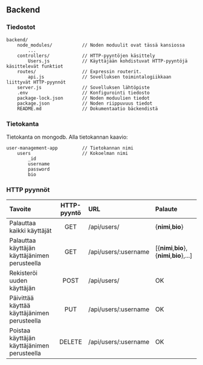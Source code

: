 ## Backend

### Tiedostot

    backend/
        node_modules/           // Noden moduulit ovat tässä kansiossa
            ...
        controllers/            // HTTP-pyyntöjen käsittely
            Users.js            // Käyttäjään kohdistuvat HTTP-pyyntöjä käsittelevät funktiot
        routes/                 // Expressin routerit.
            api.js              // Sovelluksen toimintalogiikkaan liittyvät HTTP-pyynnöt
        server.js               // Sovelluksen lähtöpiste
        .env                    // Konfigurointi tiedosto
        package-lock.json       // Noden moduulien tiedot
        package.json            // Noden riippuvuus tiedot
        README.md               // Dokumentaatio bäckendistä

### Tietokanta

Tietokanta on mongodb. Alla tietokannan kaavio:

    user-management-app         // Tietokannan nimi
        users                   // Kokoelman nimi
            _id
            username
            password
            bio

### HTTP pyynnöt

| Tavoite                                       | HTTP-pyyntö | URL              | Palaute                                     |
| :-------------------------------------------- | :---------: | :--------------- | :------------------------------------------ |
| Palauttaa kaikki käyttäjät                    |     GET     | /api/users/          | {**nimi**,**bio**}                          |
| Palauttaa käyttäjän käyttäjänimen perusteella |     GET     | /api/users/:username | [{**nimi**,**bio**},{**nimi**,**bio**},...] |
| Rekisteröi uuden käyttäjän                    |    POST     | /api/users/          | OK                                          |
| Päivittää käyttää käyttäjänimen perusteella   |     PUT     | /api/users/:username | OK                                          |
| Poistaa käyttäjän käyttäjänimen perusteella   |   DELETE    | /api/users/:username | OK                                          |
